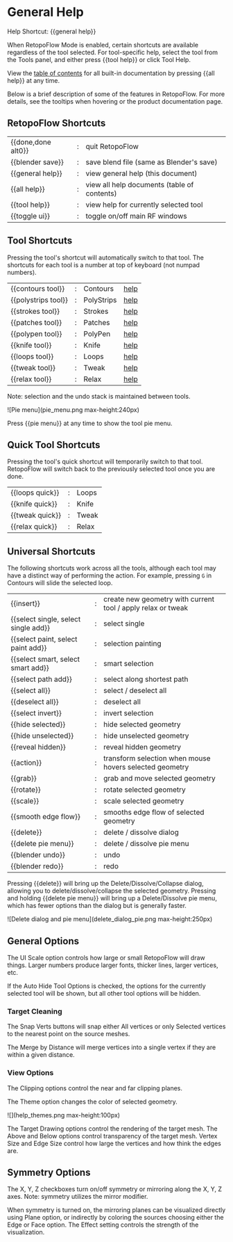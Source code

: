 # General Help

Help Shortcut: {{general help}}

When RetopoFlow Mode is enabled, certain shortcuts are available regardless of the tool selected.
For tool-specific help, select the tool from the Tools panel, and either press {{tool help}} or click Tool Help.

View the [table of contents](table_of_contents.md) for all built-in documentation by pressing {{all help}} at any time.

Below is a brief description of some of the features in RetopoFlow.
For more details, see the tooltips when hovering or the product documentation page.


## RetopoFlow Shortcuts

|  |  |  |
| --- | --- | --- |
| {{done,done alt0}} | : | quit RetopoFlow |
| {{blender save}}   | : | save blend file (same as Blender's save) |
| {{general help}}   | : | view general help (this document) |
| {{all help}}       | : | view all help documents (table of contents) |
| {{tool help}}      | : | view help for currently selected tool |
| {{toggle ui}}      | : | toggle on/off main RF windows |

## Tool Shortcuts

Pressing the tool's shortcut will automatically switch to that tool.
The shortcuts for each tool is a number at top of keyboard (not numpad numbers).

|  |  |  |  |
| --- | --- | --- | --- |
| {{contours tool}}   | : | Contours | [help](contours.md) |
| {{polystrips tool}} | : | PolyStrips | [help](polystrips.md) |
| {{strokes tool}}    | : | Strokes | [help](strokes.md) |
| {{patches tool}}    | : | Patches | [help](patches.md) |
| {{polypen tool}}    | : | PolyPen | [help](polypen.md) |
| {{knife tool}}      | : | Knife | [help](knife.md) |
| {{loops tool}}      | : | Loops | [help](loops.md) |
| {{tweak tool}}      | : | Tweak | [help](tweak.md) |
| {{relax tool}}      | : | Relax | [help](relax.md) |

Note: selection and the undo stack is maintained between tools.

![Pie menu](pie_menu.png max-height:240px)

Press {{pie menu}} at any time to show the tool pie menu.


## Quick Tool Shortcuts

Pressing the tool's quick shortcut will temporarily switch to that tool.
RetopoFlow will switch back to the previously selected tool once you are done.

|  |  |  |
| --- | --- | --- |
| {{loops quick}} | : | Loops |
| {{knife quick}} | : | Knife |
| {{tweak quick}} | : | Tweak |
| {{relax quick}} | : | Relax |


## Universal Shortcuts

The following shortcuts work across all the tools, although each tool may have a distinct way of performing the action.
For example, pressing `G` in Contours will slide the selected loop.

|  |  |  |
| --- | --- | --- |
| {{insert}}                            | : | create new geometry with current tool / apply relax or tweak |
| {{select single, select single add}}  | : | select single |
| {{select paint, select paint add}}    | : | selection painting |
| {{select smart, select smart add}}    | : | smart selection |
| {{select path add}}                   | : | select along shortest path |
| {{select all}}                        | : | select / deselect all |
| {{deselect all}}                      | : | deselect all |
| {{select invert}}                     | : | invert selection |
| {{hide selected}}                     | : | hide selected geometry |
| {{hide unselected}}                   | : | hide unselected geometry |
| {{reveal hidden}}                     | : | reveal hidden geometry |
| {{action}}                            | : | transform selection when mouse hovers selected geometry |
| {{grab}}                              | : | grab and move selected geometry |
| {{rotate}}                            | : | rotate selected geometry |
| {{scale}}                             | : | scale selected geometry |
| {{smooth edge flow}}                  | : | smooths edge flow of selected geometry |
| {{delete}}                            | : | delete / dissolve dialog |
| {{delete pie menu}}                   | : | delete / dissolve pie menu
| {{blender undo}}                      | : | undo |
| {{blender redo}}                      | : | redo |

Pressing {{delete}} will bring up the Delete/Dissolve/Collapse dialog, allowing you to delete/dissolve/collapse the selected geometry.
Pressing and holding {{delete pie menu}} will bring up a Delete/Dissolve pie menu, which has fewer options than the dialog but is generally faster.


![Delete dialog and pie menu](delete_dialog_pie.png max-height:250px)



## General Options

The UI Scale option controls how large or small RetopoFlow will draw things.
Larger numbers produce larger fonts, thicker lines, larger vertices, etc.

If the Auto Hide Tool Options is checked, the options for the currently selected tool will be shown, but all other tool options will be hidden.

<!-- The Maximize Area button will make the 3D view take up the entire Blender window, similar to pressing `Ctrl+Up` / `Shift+Space` / `Alt+F10`. -->




### Target Cleaning

The Snap Verts buttons will snap either All vertices or only Selected vertices to the nearest point on the source meshes.

The Merge by Distance will merge vertices into a single vertex if they are within a given distance.




### View Options

The Clipping options control the near and far clipping planes.

The Theme option changes the color of selected geometry.

![](help_themes.png max-height:100px)

The Target Drawing options control the rendering of the target mesh.
The Above and Below options control transparency of the target mesh.
Vertex Size and Edge Size control how large the vertices and how think the edges are.






## Symmetry Options

The X, Y, Z checkboxes turn on/off symmetry or mirroring along the X, Y, Z axes.
Note: symmetry utilizes the mirror modifier.

When symmetry is turned on, the mirroring planes can be visualized directly using Plane option, or indirectly by coloring the sources choosing either the Edge or Face option.
The Effect setting controls the strength of the visualization.
